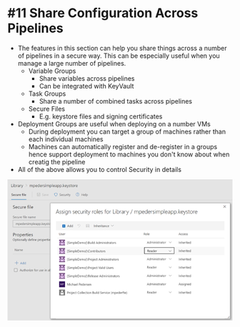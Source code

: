 # #11 Share Configuration Across Pipelines
- The features in this section can help you share things across a number of pipelines in a secure way. This can be especially useful when you manage a large number of pipelines.
    - Variable Groups
        - Share variables across pipelines
        - Can be integrated with KeyVault
    - Task Groups
        - Share a number of combined tasks across pipelines
    - Secure Files
        - E.g. keystore files and signing certificates
- Deployment Groups are useful when deploying on a number VMs
    - During deployment you can target a group of machines rather than each individual machines
    - Machines can automatically register and de-register in a groups hence support deployment to machines you don't know about when creatig the pipeline
- All of the above allows you to control Security in details

![securefile][securefile]

[securefile]:  /images/11-secure-file.png "Secure File"
